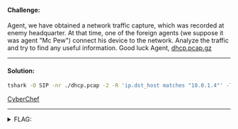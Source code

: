 #### Challenge:

Agent, we have obtained a network traffic capture, which was recorded at enemy headquarter. At that time, one of the foreign agents (we suppose it was agent "Mc Pew") connect his device to the network. Analyze the traffic and try to find any useful information. Good luck Agent, [dhcp.pcap.gz](./dhcp.pcap.gz)

---

#### Solution:

```bash
tshark -O SIP -nr ./dhcp.pcap -2 -R 'ip.dst_host matches "10.0.1.4"' -T fields -e bootp.hw.mac_addr
```

[CyberChef](https://gchq.github.io/CyberChef/#recipe=From_Hex('Auto')&input=NDM6NTQ6MzE6Mzg6MmQ6NDIKNjI6MzE6NjE6MmQ6NTk6NDUKNjU6NTI6MmQ6NzI6MzY6NTMKNjE6MmQ6NzI6NGE6NjE6NmY)

---

<details><summary>FLAG:</summary>

```
CT18-Bb1a-YEeR-r6Sa-rJao
```

</details>
